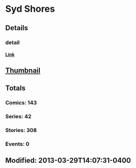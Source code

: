 # Syd  Shores 
## Details
### detail
#### [Link](http://marvel.com/comics/creators/1256/syd_shores?utm_campaign=apiRef&utm_source=225578a89fc76f3d20fbffda5d17a88d)
## [Thumbnail](http://i.annihil.us/u/prod/marvel/i/mg/7/60/4bc381569f9e8.jpg)
## Totals
### Comics: 143
### Series: 42
### Stories: 308
### Events: 0
## Modified: 2013-03-29T14:07:31-0400